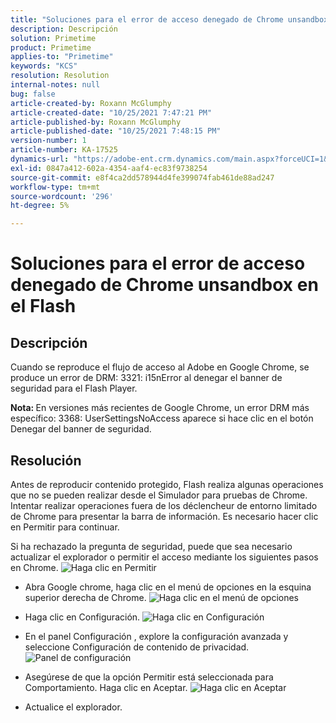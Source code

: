 ```yaml
---
title: "Soluciones para el error de acceso denegado de Chrome unsandbox en el Flash"
description: Descripción
solution: Primetime
product: Primetime
applies-to: "Primetime"
keywords: "KCS"
resolution: Resolution
internal-notes: null
bug: false
article-created-by: Roxann McGlumphy
article-created-date: "10/25/2021 7:47:21 PM"
article-published-by: Roxann McGlumphy
article-published-date: "10/25/2021 7:48:15 PM"
version-number: 1
article-number: KA-17525
dynamics-url: "https://adobe-ent.crm.dynamics.com/main.aspx?forceUCI=1&pagetype=entityrecord&etn=knowledgearticle&id=6a57365a-cc35-ec11-b6e6-000d3a3485ea"
exl-id: 0847a412-602a-4354-aaf4-ec83f9738254
source-git-commit: e8f4ca2dd578944d4fe399074fab461de88ad247
workflow-type: tm+mt
source-wordcount: '296'
ht-degree: 5%

---
```


# Soluciones para el error de acceso denegado de Chrome unsandbox en el Flash

## Descripción


Cuando se reproduce el flujo de acceso al Adobe en Google Chrome, se produce un error de DRM: 3321: i15nError al denegar el banner de seguridad para el Flash Player.

<b>Nota: </b>En versiones más recientes de Google Chrome, un error DRM más específico: 3368: UserSettingsNoAccess aparece si hace clic en el botón Denegar del banner de seguridad.


## Resolución


Antes de reproducir contenido protegido, Flash realiza algunas operaciones que no se pueden realizar desde el Simulador para pruebas de Chrome. Intentar realizar operaciones fuera de los déclencheur de entorno limitado de Chrome para presentar la barra de información. Es necesario hacer clic en Permitir para continuar.

Si ha rechazado la pregunta de seguridad, puede que sea necesario actualizar el explorador o permitir el acceso mediante los siguientes pasos en Chrome.
![Haga clic en Permitir](https://helpx.adobe.com/content/dam/help/en/adobe-access/kb/error-3321/jcr%3acontent/main-pars/image/chrome_infobar.png "Haga clic en Permitir")
- Abra Google chrome, haga clic en el menú de opciones en la esquina superior derecha de Chrome.
   ![Haga clic en el menú de opciones](https://helpx.adobe.com/content/dam/help/en/adobe-access/kb/error-3321/jcr%3acontent/main-pars/procedure/proc_par/step_0/step_par/image/setting_menu.png "Haga clic en el menú de opciones")


- Haga clic en Configuración.
   ![Haga clic en Configuración](https://helpx.adobe.com/content/dam/help/en/adobe-access/kb/error-3321/jcr%3acontent/main-pars/procedure/proc_par/step_1/step_par/image/3.jpg "Haga clic en Configuración")


- En el panel Configuración , explore la configuración avanzada y seleccione Configuración de contenido de privacidad.
   ![Panel de configuración](https://helpx.adobe.com/content/dam/help/en/adobe-access/kb/error-3321/jcr%3acontent/main-pars/procedure/proc_par/step_2/step_par/image/5.jpg "Panel de configuración")


- Asegúrese de que la opción Permitir está seleccionada para Comportamiento. Haga clic en Aceptar.
   ![Haga clic en Aceptar](https://helpx.adobe.com/content/dam/help/en/adobe-access/kb/error-3321/jcr%3acontent/main-pars/procedure/proc_par/step_3/step_par/image/unsandbox_settings.png "Haga clic en Aceptar")


- Actualice el explorador.





<br><br>
